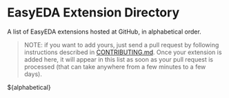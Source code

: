 # EasyEDA Extension Directory

A list of EasyEDA extensions hosted at GitHub, in alphabetical order.

> NOTE: if you want to add yours, just send a pull request by following instructions described in [CONTRIBUTING.md](./CONTRIBUTING.md). Once your extension is added here, it will appear in this list as soon as your pull request is processed (that can take anywhere from a few minutes to a few days).

${alphabetical}
